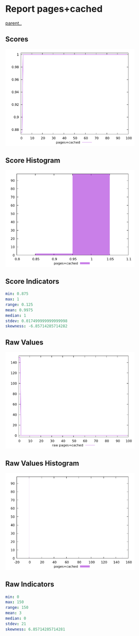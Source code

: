 # Report pages+cached

[parent..](./..)  


## Scores

![score](./score.png)  

## Score Histogram

![hist](./hist.png)  

## Score Indicators

```yaml
min: 0.875
max: 1
range: 0.125
mean: 0.9975
median: 1
stdev: 0.017499999999999998
skewness: -6.85714285714282

```

## Raw Values

![raw](./raw.png)  

## Raw Values Histogram

![raw hist](./raw_hist.png)  

## Raw Indicators

```yaml
min: 0
max: 150
range: 150
mean: 3
median: 0
stdev: 21
skewness: 6.85714285714281

```

<style>
  img {
    max-width: 80%;
  }
</style>
      

